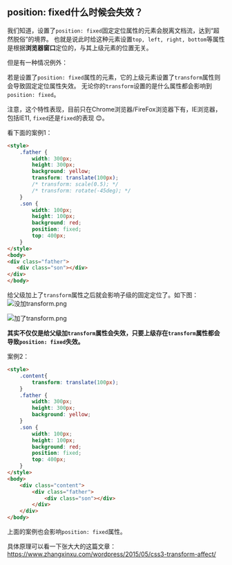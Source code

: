 ## position: fixed什么时候会失效？
我们知道，设置了`position: fixed`固定定位属性的元素会脱离文档流，达到“超然脱俗”的境界。
也就是说此时给这种元素设置`top, left, right, bottom`等属性是根据**浏览器窗口**定位的，与其上级元素的位置无关。

但是有一种情况例外：

若是设置了`position: fixed`属性的元素，它的上级元素设置了`transform`属性则会导致固定定位属性失效。
无论你的`transform`设置的是什么属性都会影响到`position: fixed`。

注意，这个特性表现，目前只在Chrome浏览器/FireFox浏览器下有，IE浏览器，包括IE11, `fixed`还是`fixed`的表现 😊。

看下面的案例1：

```html
<style>
    .father {
        width: 300px;
        height: 300px;
        background: yellow;
        transform: translate(100px); 
        /* transform: scale(0.5); */
        /* transform: rotate(-45deg); */
    }
    .son {
        width: 100px;
        height: 100px;
        background: red;
        position: fixed;
        top: 400px;
    }
</style>
<body>
<div class="father">
   <div class="son"></div>
</div>
</body>
```
给父级加上了`transform`属性之后就会影响子级的固定定位了。如下图：
![没加transform.png](https://upload-images.jianshu.io/upload_images/7190596-38462e3ec67bd654.png?imageMogr2/auto-orient/strip%7CimageView2/2/w/1240)

![加了transform.png](https://upload-images.jianshu.io/upload_images/7190596-5bcc360baa0d652b.png?imageMogr2/auto-orient/strip%7CimageView2/2/w/1240)

**其实不仅仅是给父级加`transform`属性会失效，只要上级存在`transform`属性都会导致`position: fixed`失效。**

案例2：
```html
<style>
    .content{
        transform: translate(100px);
    }
    .father {
        width: 300px;
        height: 300px;
        background: yellow;
    }
    .son {
        width: 100px;
        height: 100px;
        background: red;
        position: fixed;
        top: 400px;
    }
</style>
<body>
    <div class="content">
        <div class="father">
            <div class="son"></div>
        </div>
    </div>
</body>
```
上面的案例也会影响`position: fixed`属性。

具体原理可以看一下张大大的这篇文章：https://www.zhangxinxu.com/wordpress/2015/05/css3-transform-affect/